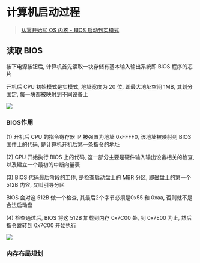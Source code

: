 <!--
 * @Brief        : 
 * @Author       : dmjcb
 * @Date         : 2021-01-16 17:59:34
 * @LastEditors  : dmjcb@outlook.com
 * @LastEditTime : 2024-09-24 00:55:28
-->

# 计算机启动过程

> [从零开始写 OS 内核 - BIOS 启动到实模式](https://segmentfault.com/a/1190000040131294)

## 读取 BIOS

按下电源按钮后, 计算机首先读取一块存储有基本输入输出系統即 BIOS 程序的芯片

开机后 CPU 初始模式是实模式, 地址宽度为 20 位, 即最大地址空间 1MB, 其划分固定, 每一块都被映射到不同设备上

![](/.imgur/20240923_230527.jpg)

### BIOS作用

(1) 开机后 CPU 的指令寄存器 IP 被强置为地址 0xFFFF0, 该地址被映射到 BIOS 固件上的代码, 是计算机开机后第一条指令的地址

(2) CPU 开始执行 BIOS 上的代码, 这一部分主要是硬件输入输出设备相关的检查, 以及建立一个最初的中断向量表

(3) BIOS 代码最后阶段的工作, 是检查启动盘上的 MBR 分区, 即磁盘上的第一个 512B 内容, 又叫引导分区

BIOS 会对这 512B 做一个检查, 其最后2个字节必须是0x55 和 0xaa, 否则就不是合法启动盘

(4) 检查通过后, BIOS 将这 512B 加载到内存 0x7C00 处, 到 0x7E00 为止, 然后指令跳转到 0x7C00 开始执行

![](/.imgur/20240924_005051.jpg)

### 内存布局规划

